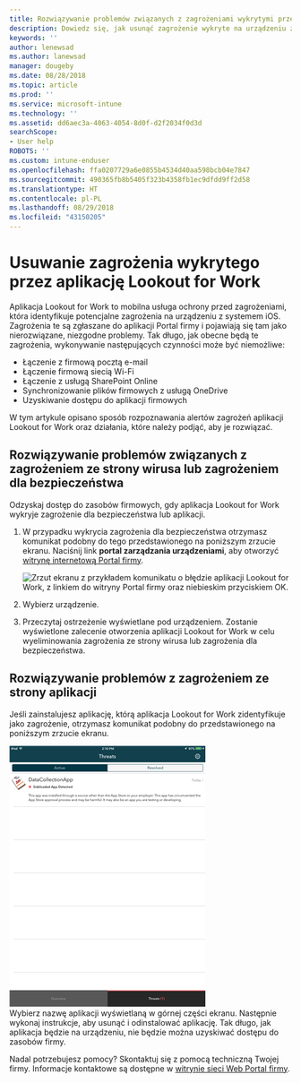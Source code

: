 ```yaml
---
title: Rozwiązywanie problemów związanych z zagrożeniami wykrytymi przez aplikację Lookout for Work w systemie iOS | Microsoft Docs
description: Dowiedz się, jak usunąć zagrożenie wykryte na urządzeniu z systemem iOS przy użyciu aplikacji Lookout for Work.
keywords: ''
author: lenewsad
ms.author: lanewsad
manager: dougeby
ms.date: 08/28/2018
ms.topic: article
ms.prod: ''
ms.service: microsoft-intune
ms.technology: ''
ms.assetid: dd6aec3a-4063-4054-8d0f-d2f2034f0d3d
searchScope:
- User help
ROBOTS: ''
ms.custom: intune-enduser
ms.openlocfilehash: ffa0207729a6e0855b4534d40aa598bcb04e7847
ms.sourcegitcommit: 490365fb8b5405f323b4358fb1ec9dfdd9ff2d58
ms.translationtype: HT
ms.contentlocale: pl-PL
ms.lasthandoff: 08/29/2018
ms.locfileid: "43150205"
---
```

# <a name="resolve-a-threat-found-by-lookout-for-work"></a>Usuwanie zagrożenia wykrytego przez aplikację Lookout for Work  

Aplikacja Lookout for Work to mobilna usługa ochrony przed zagrożeniami, która identyfikuje potencjalne zagrożenia na urządzeniu z systemem iOS. Zagrożenia te są zgłaszane do aplikacji Portal firmy i pojawiają się tam jako nierozwiązane, niezgodne problemy. Tak długo, jak obecne będą te zagrożenia, wykonywanie następujących czynności może być niemożliwe:

* Łączenie z firmową pocztą e-mail
* Łączenie firmową siecią Wi-Fi
* Łączenie z usługą SharePoint Online
* Synchronizowanie plików firmowych z usługą OneDrive
* Uzyskiwanie dostępu do aplikacji firmowych

W tym artykule opisano sposób rozpoznawania alertów zagrożeń aplikacji Lookout for Work oraz działania, które należy podjąć, aby je rozwiązać. 

## <a name="troubleshoot-virus-or-security-threat"></a>Rozwiązywanie problemów związanych z zagrożeniem ze strony wirusa lub zagrożeniem dla bezpieczeństwa  
Odzyskaj dostęp do zasobów firmowych, gdy aplikacja Lookout for Work wykryje zagrożenie dla bezpieczeństwa lub aplikacji.  

1. W przypadku wykrycia zagrożenia dla bezpieczeństwa otrzymasz komunikat podobny do tego przedstawionego na poniższym zrzucie ekranu. Naciśnij link **portal zarządzania urządzeniami**, aby otworzyć [witrynę internetową Portal firmy](https://portal.manage.microsoft.com/devices).  

    ![Zrzut ekranu z przykładem komunikatu o błędzie aplikacji Lookout for Work, z linkiem do witryny Portal firmy oraz niebieskim przyciskiem OK.](./media/mtd-go-to-device-management-portal-android.png)  

2. Wybierz urządzenie.  
3. Przeczytaj ostrzeżenie wyświetlane pod urządzeniem. Zostanie wyświetlone zalecenie otworzenia aplikacji Lookout for Work w celu wyeliminowania zagrożenia ze strony wirusa lub zagrożenia dla bezpieczeństwa.   

## <a name="troubleshoot-an-app-threat"></a>Rozwiązywanie problemów z zagrożeniem ze strony aplikacji   
Jeśli zainstalujesz aplikację, którą aplikacja Lookout for Work zidentyfikuje jako zagrożenie, otrzymasz komunikat podobny do przedstawionego na poniższym zrzucie ekranu.  

![Zrzut ekranu przedstawiający listę aktywnych i rozwiązanych zagrożeń ze strony aplikacji wykrytych przez aplikację Lookout for Work.](./media/ios-lfw-threat-example.png)    
Wybierz nazwę aplikacji wyświetlaną w górnej części ekranu. Następnie wykonaj instrukcje, aby usunąć i odinstalować aplikację. Tak długo, jak aplikacja będzie na urządzeniu, nie będzie można uzyskiwać dostępu do zasobów firmy.    

Nadal potrzebujesz pomocy? Skontaktuj się z pomocą techniczną Twojej firmy. Informacje kontaktowe są dostępne w [witrynie sieci Web Portal firmy](https://go.microsoft.com/fwlink/?linkid=2010980).  

